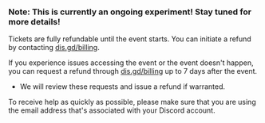 <h3>
    <strong>Note:</strong> This is currently an ongoing experiment! Stay tuned for more details! 
</h3>
<p>Tickets are fully refundable until the event starts. You can initiate a refund by contacting <a href="http://dis.gd/billing">dis.gd/billing</a>.</p>
<p>If you experience issues accessing the event or the event doesn't happen, you can request a refund through <a href="http://dis.gd/billing">dis.gd/billing</a> up to 7 days after the event.</p>
<ul>
    <li>We will review these requests and issue a refund if warranted.</li>
</ul>
<p>To receive help as quickly as possible, please make sure that you are using the email address that's associated with your Discord account.</p>